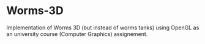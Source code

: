# Worms-3D
Implementation of Worms 3D (but instead of worms tanks) using OpenGL as an university course (Computer Graphics) assignement.
